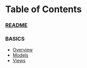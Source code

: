 # Table of Contents

### [README](README.md)

### BASICS

* [Overview](basics.md)
* [Models](basics/models.md)
* [Views](basics/views.md)
